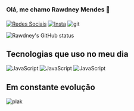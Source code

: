 ### Olá, me chamo Rawdney Mendes 👋
#### 

[![Redes Sociais](https://img.shields.io/badge/LinkedIn-0077B5?style=for-the-badge&logo=linkedin&logoColor=white)](https://www.linkedin.com/in/rawdney-mendes-a74aa2187/) 
[![Insta](https://img.shields.io/badge/Instagram-E4405F?style=for-the-badge&logo=instagram&logoColor=white)](https://www.instagram.com/rawdney.development/)
![git](https://img.shields.io/github/followers/RawdneyGoncalves.svg?style=social&label=Follow&maxAge=2592000
)

![Rawdney's GitHub status](https://github-readme-stats.vercel.app/api?username=RawdneyGoncalves&show_icons=true&theme=dark)

## Tecnologias que uso no meu dia

![JavaScript](https://img.shields.io/badge/JavaScript-323330?style=for-the-badge&logo=javascript&logoColor=F7DF1E)
![JavaScript](https://img.shields.io/badge/Node.js-43853D?style=for-the-badge&logo=node.js&logoColor=white)
![JavaScript](https://img.shields.io/badge/MySQL-00000F?style=for-the-badge&logo=mysql&logoColor=white)


## Em constante evolução


![plak](https://github-readme-stats.vercel.app/api/top-langs/?username=RawdneyGoncalves&theme=blue-green)
